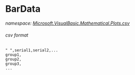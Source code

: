 ﻿# BarData
_namespace: <a href="#" onClick="load('/docs/Microsoft.VisualBasic.Mathematical.Plots.csv/index.md')">Microsoft.VisualBasic.Mathematical.Plots.csv</a>_

###### csv format
 
 ```
 " ",serial1,serial2,...
 group1,
 group2,
 group3,
 ...
 ```




